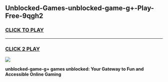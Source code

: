 
## Unblocked-Games-unblocked-game-g+-Play-Free-9qgh2
<h3>
<a href="https://premium76.site?title=unblocked-game-g+&ref=18A">CLICK TO PLAY</a></h3>
<hr>

<h3>
<a href="https://premium76.site?title=unblocked-game-g+&ref=18A">CLICK 2 PLAY</a>
  
</h3>

<a href="https://premium76.site?title=unblocked-game-g+&ref=18A"><img src="https://clearcache.store/games.png"></a>


**unblocked-game-g+ games unblocked: Your Gateway to Fun and Accessible Online Gaming**
